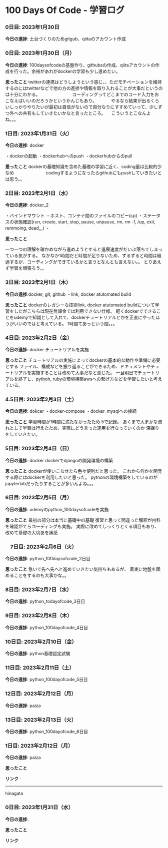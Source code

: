 # 100 Days Of Code - 学習ログ

### 0日目: 2023年1月30日

**今日の進捗**: 土台づくりのためgitgub、qiitaのアカウント作成
### 0日目: 2023年1月30日（月）

**今日の進捗**: 100daysofcodeの基盤作り、githubsの作成、qiitaアカウントの作成を行った。余裕があれがdockerの学習も少し進めたい。

**思ったこと** twitterの連携はどうしようという感じ、、ただモチベーションを維持するのにはtwitterなどで他の方の進捗や情報を取り入れることが大事だというのは十分にわかる。
　　　　　　　コーディングってどこまでのコード入力をおこなえばいいのだろうかというかんじもあり。
       　　　やるなら結果が出るくらいしっかりやりたいが最初は自信がないので自分なりにすすめていって、少しずつ外への共有もしていきたいかなと言ったところ。
          　こういうとこなんよね。。。

### 1日目: 2023年1月31日（火）

**今日の進捗**: docker

・dockerの起動
・dockerhubへのpush
・dockerhubからのpull

**思ったこと** dockerの基礎知識を含めた基礎の学習に近く、coding量は比較的少なめ
　　　　　　　codingするようになったらgithubにもpushしていきたいとは思う。。



### 2日目: 2023年2月1日（水）

**今日の進捗**: docker_2

・バインドマウント
・ホスト、コンテナ間のファイルのコピー(cp)
・ステータスの状態確認(run, create, start, stop, pause, unpause, rm, rm -f, /up, exit, remmoing, dead,,,)
・

**思ったこと** 

一つ一つの理解を確かめながら進めようとすると進展速度がだいぶ落ちてしまっている気がする。
なかなか1時間だと時間が足りないため、ずるずると時間は経過するが、コーディングができているかと言うとなんとも言えない。。
とりあえず学習を頑張ろう。。

### 3日目: 2023年2月1日（木）

**今日の進捗**:docker, git, github
・link, docker atutomated build


**思ったこと** 
dockerのレガシーな技術link, docker atutomated buildについて学習をしたがこちらは現在無課金では利用できない仕様。
軽くdockerでできることをudemyで知識として入れて、dockerチュートリアルとかを正直にやったほうがいいのではと考えている。
1時間てあっという間。。。


### 4日目: 2023年2月2日（金）

**今日の進捗**: docker
チュートリアルを実施

**思ったこと** 
チュートリアルの実施によってdockerの基本的な動作や準備に必要とする
ファイル、構成などを振り返ることができるため、ドキュメントやチュートリアルを実施することは改めて大事だなと感じた。
一旦明日でチュートリアルを終了し、pythoh, rubyの環境構築awsへの繋げ方などを学習したいと考えている。

### 4.5日目: 2023年2月3日（土）

**今日の進捗**: dokcer
・docker-compose
・docker_mysqlへの接続

**思ったこと** 
学習時間が1時間に満たなかったため.5で記録。
あくまで大まかな流れとして学習は行えたため、実際にどう言った運用を行なっていくのか
深掘りをしていきたい。

### 5日目: 2023年2月4日（日）

**今日の進捗**: docker
dockerでdjangoの開発環境の構築

**思ったこと** 
dockerが使いこなせたら色々便利だと思った。
これから何かを開発する際にはdockerを利用したいと思った。
pytnonの環境構築をしているのがjupyterlabだったりすることが多いんよね。。。


### 6日目: 2023年2月5日（月）

**今日の進捗**: udemyのpython_100daysofcodeを実施

**思ったこと** 
最初の部分は本当に基礎中の基礎
復習と思って間違った解釈が内科を確認がてらコーディングも実施。
実際に改めてしっくりとくる項目もあり、改めて基礎の大切あを痛感

### 　7日目: 2023年2月6日（火）

**今日の進捗**: python_100daysofcode_2日目

**思ったこと** 
急いで先へ先へと進めていきたい気持ちもあるが、
着実に地盤を固めることをするのも大事かな。。


###  8日目: 2023年2月7日（水）

**今日の進捗**: python_todayofcode_3日目


###  9日目: 2023年2月8日（木）

**今日の進捗**: python_100dayofcode_4日目


###  10日目: 2023年2月10日（金）

**今日の進捗**: python基礎認定試験

###  11日目: 2023年2月11日（土）

**今日の進捗**: python_100dayofcode_5日目


###  12日目: 2023年2月12日（月）

**今日の進捗**: paiza


###  13日目: 2023年2月13日（火）

**今日の進捗**: python_100dayofcode_6日目


###  1日目: 2023年2月12日（月）

**今日の進捗**: paiza

**思ったこと** 

**リンク**


*****

hinagata

### 0日目: 2023年1月31日（水）

**今日の進捗**: 

**思ったこと** 

**リンク**
